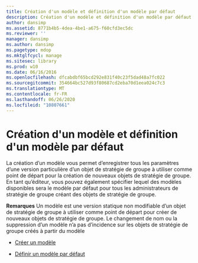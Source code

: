 ```yaml
---
title: Création d'un modèle et définition d'un modèle par défaut
description: Création d'un modèle et définition d'un modèle par défaut
author: dansimp
ms.assetid: 8771b4b5-4dea-4be1-a675-f60cfd3ec5dc
ms.reviewer: ''
manager: dansimp
ms.author: dansimp
ms.pagetype: mdop
ms.mktglfcycl: manage
ms.sitesec: library
ms.prod: w10
ms.date: 06/16/2016
ms.openlocfilehash: dfcabdbf65bcd292e831f40c23f5dad48a7fc022
ms.sourcegitcommit: 354664bc527d93f80687cd2eba70d1eea024c7c3
ms.translationtype: MT
ms.contentlocale: fr-FR
ms.lasthandoff: 06/26/2020
ms.locfileid: "10807661"
---
```

# Création d'un modèle et définition d'un modèle par défaut


La création d’un modèle vous permet d’enregistrer tous les paramètres d’une version particulière d’un objet de stratégie de groupe à utiliser comme point de départ pour la création de nouveaux objets de stratégie de groupe. En tant qu’éditeur, vous pouvez également spécifier lequel des modèles disponibles sera le modèle par défaut pour tous les administrateurs de stratégie de groupe créant des objets de stratégie de groupe.

**Remarques**  Un modèle est une version statique non modifiable d’un objet de stratégie de groupe à utiliser comme point de départ pour créer de nouveaux objets de stratégie de groupe. Le changement de nom ou la suppression d’un modèle n’a pas d’incidence sur les objets de stratégie de groupe créés à partir du modèle

 

-   [Créer un modèle](create-a-template.md)

-   [Définir un modèle par défaut](set-a-default-template.md)

 

 





